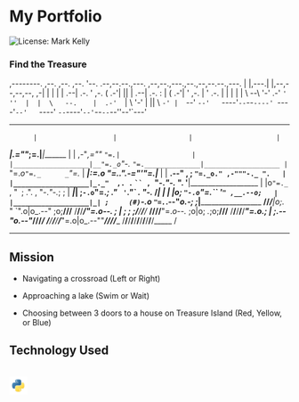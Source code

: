 # My Portfolio
![License: Mark Kelly](https://img.shields.io/badge/License-Mark_Kelly-brightgreen.svg)

### Find the Treasure
,--------.                                                ,--.     ,--.                ,--. 
'--.  .--,--.--.,---. ,--,--.,---.,--.,--,--.--.,---.     |  |,---.|  |,--,--,--,--, ,-|  | 
   |  |  |  .--| .-. ' ,-.  (  .-'|  ||  |  .--| .-. :    |  (  .-'|  ' ,-.  |      ' .-. | 
   |  |  |  |  \   --\ '-'  .-'  `'  ''  |  |  \   --.    |  .-'  `|  \ '-'  |  ||  \ `-' | 
   `--'  `--'   `----'`--`--`----' `----'`--'   `----'    `--`----'`--'`--`--`--''--'`---'  
*******************************************************************************
          |                   |                  |                     |
 _________|________________.=""_;=.______________|_____________________|_______
|                   |  ,-"_,=""     `"=.|                  |
|___________________|__"=._o`"-._        `"=.______________|___________________
          |                `"=._o`"=._      _`"=._                     |
 _________|_____________________:=._o "=._."_.-="'"=.__________________|_______
|                   |    __.--" , ; `"=._o." ,-"""-._ ".   |
|___________________|_._"  ,. .` ` `` ,  `"-._"-._   ". '__|___________________
          |           |o`"=._` , "` `; .". ,  "-._"-._; ;              |
 _________|___________| ;`-.o`"=._; ." ` '`."\` . "-._ /_______________|_______
|                   | |o;    `"-.o`"=._``  '` " ,__.--o;   |
|___________________|_| ;     (#) `-.o `"=.`_.--"_o.-; ;___|___________________
____/______/______/___|o;._    "      `".o|o_.--"    ;o;____/______/______/____
/______/______/______/_"=._o--._        ; | ;        ; ;/______/______/______/_
____/______/______/______/__"=._o--._   ;o|o;     _._;o;____/______/______/____
/______/______/______/______/____"=._o._; | ;_.--"o.--"_/______/______/______/_
____/______/______/______/______/_____"=.o|o_.--""___/______/______/______/____
/______/______/______/______/______/______/______/______/______/______/_____ /
*******************************************************************************
## Mission

* Navigating a crossroad (Left or Right)

* Approaching a lake (Swim or Wait)

* Choosing between 3 doors to a house on Treasure Island (Red, Yellow, or Blue)


## Technology Used
<p align="left">
<code>
<img height="32" width="32" src="https://raw.githubusercontent.com/github/explore/80688e429a7d4ef2fca1e82350fe8e3517d3494d/topics/python/python.png" />
</code>
</p>